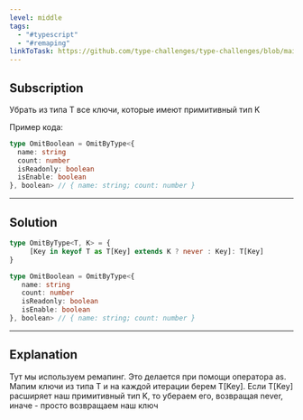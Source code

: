 ```yaml
---
level: middle
tags:
  - "#typescript"
  - "#remaping"
linkToTask: https://github.com/type-challenges/type-challenges/blob/main/questions/02852-medium-omitbytype/README.md
---
```

## Subscription

Убрать из типа T все ключи, которые имеют примитивный тип K

Пример кода:
```typescript
type OmitBoolean = OmitByType<{
  name: string
  count: number
  isReadonly: boolean
  isEnable: boolean
}, boolean> // { name: string; count: number }
```

---
## Solution

```typescript
type OmitByType<T, K> = {
     [Key in keyof T as T[Key] extends K ? never : Key]: T[Key]
}

type OmitBoolean = OmitByType<{
   name: string
   count: number
   isReadonly: boolean
   isEnable: boolean
}, boolean> // { name: string; count: number }
```

---
## Explanation

Тут мы используем ремапинг. Это делается при помощи оператора as. Мапим ключи из типа T и на каждой итерации берем T[Key]. Если T[Key] расширяет наш примитивный тип K, то убераем его, возвращая never, иначе - просто возвращаем наш ключ